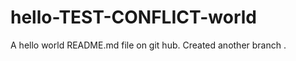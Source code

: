 # hello-TEST-CONFLICT-world
A hello world README.md file on git hub.
Created another branch <new-branch>.
